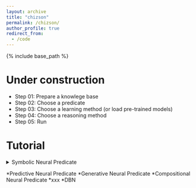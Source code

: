 ```yaml
---
layout: archive
title: "chizson"
permalink: /chizson/
author_profile: true
redirect_from:
  - /code
---
```


{% include base_path %}

Under construction
======

* Step 01: Prepare a knowlege base
* Step 02: Choose a predicate
* Step 03: Choose a learning method (or load pre-trained models)
* Step 04: Choose a reasoning method
* Step 05: Run


Tutorial
======


<details>
 <summary>Symbolic Neural Predicate</summary>
  * Auto-Encoderr NP
  * RBM NP
</details>


*Predictive Neural Predicate
*Generative Neural Predicate
*Compositional Neural Predicate
    *xxx
    *DBN	
